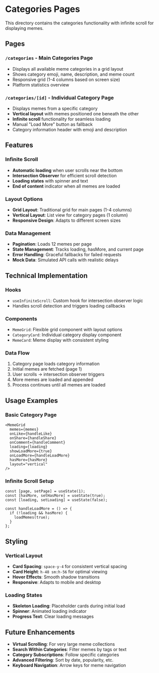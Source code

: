 # Categories Pages

This directory contains the categories functionality with infinite scroll for displaying memes.

## Pages

### `/categories` - Main Categories Page
- Displays all available meme categories in a grid layout
- Shows category emoji, name, description, and meme count
- Responsive grid (1-4 columns based on screen size)
- Platform statistics overview

### `/categories/[id]` - Individual Category Page
- Displays memes from a specific category
- **Vertical layout** with memes positioned one beneath the other
- **Infinite scroll** functionality for seamless loading
- Manual "Load More" button as fallback
- Category information header with emoji and description

## Features

### Infinite Scroll
- **Automatic loading** when user scrolls near the bottom
- **Intersection Observer** for efficient scroll detection
- **Loading states** with spinner and text
- **End of content** indicator when all memes are loaded

### Layout Options
- **Grid Layout**: Traditional grid for main pages (1-4 columns)
- **Vertical Layout**: List view for category pages (1 column)
- **Responsive Design**: Adapts to different screen sizes

### Data Management
- **Pagination**: Loads 12 memes per page
- **State Management**: Tracks loading, hasMore, and current page
- **Error Handling**: Graceful fallbacks for failed requests
- **Mock Data**: Simulated API calls with realistic delays

## Technical Implementation

### Hooks
- `useInfiniteScroll`: Custom hook for intersection observer logic
- Handles scroll detection and triggers loading callbacks

### Components
- `MemeGrid`: Flexible grid component with layout options
- `CategoryCard`: Individual category display component
- `MemeCard`: Meme display with consistent styling

### Data Flow
1. Category page loads category information
2. Initial memes are fetched (page 1)
3. User scrolls → intersection observer triggers
4. More memes are loaded and appended
5. Process continues until all memes are loaded

## Usage Examples

### Basic Category Page
```tsx
<MemeGrid
  memes={memes}
  onLike={handleLike}
  onShare={handleShare}
  onComment={handleComment}
  loading={loading}
  showLoadMore={true}
  onLoadMore={handleLoadMore}
  hasMore={hasMore}
  layout="vertical"
/>
```

### Infinite Scroll Setup
```tsx
const [page, setPage] = useState(1);
const [hasMore, setHasMore] = useState(true);
const [loading, setLoading] = useState(false);

const handleLoadMore = () => {
  if (!loading && hasMore) {
    loadMemes(true);
  }
};
```

## Styling

### Vertical Layout
- **Card Spacing**: `space-y-4` for consistent vertical spacing
- **Card Height**: `h-48 sm:h-56` for optimal viewing
- **Hover Effects**: Smooth shadow transitions
- **Responsive**: Adapts to mobile and desktop

### Loading States
- **Skeleton Loading**: Placeholder cards during initial load
- **Spinner**: Animated loading indicator
- **Progress Text**: Clear loading messages

## Future Enhancements

- **Virtual Scrolling**: For very large meme collections
- **Search Within Categories**: Filter memes by tags or text
- **Category Subscriptions**: Follow specific categories
- **Advanced Filtering**: Sort by date, popularity, etc.
- **Keyboard Navigation**: Arrow keys for meme navigation
